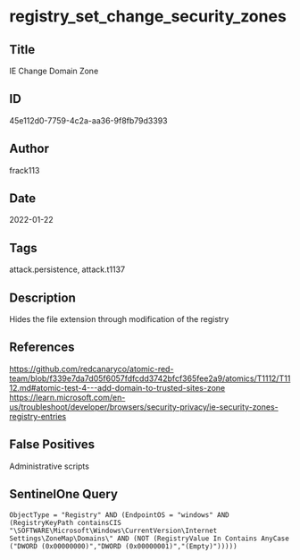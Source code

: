 # registry_set_change_security_zones

## Title
IE Change Domain Zone

## ID
45e112d0-7759-4c2a-aa36-9f8fb79d3393

## Author
frack113

## Date
2022-01-22

## Tags
attack.persistence, attack.t1137

## Description
Hides the file extension through modification of the registry

## References
https://github.com/redcanaryco/atomic-red-team/blob/f339e7da7d05f6057fdfcdd3742bfcf365fee2a9/atomics/T1112/T1112.md#atomic-test-4---add-domain-to-trusted-sites-zone
https://learn.microsoft.com/en-us/troubleshoot/developer/browsers/security-privacy/ie-security-zones-registry-entries

## False Positives
Administrative scripts

## SentinelOne Query
```
ObjectType = "Registry" AND (EndpointOS = "windows" AND (RegistryKeyPath containsCIS "\SOFTWARE\Microsoft\Windows\CurrentVersion\Internet Settings\ZoneMap\Domains\" AND (NOT (RegistryValue In Contains AnyCase ("DWORD (0x00000000)","DWORD (0x00000001)","(Empty)")))))

```